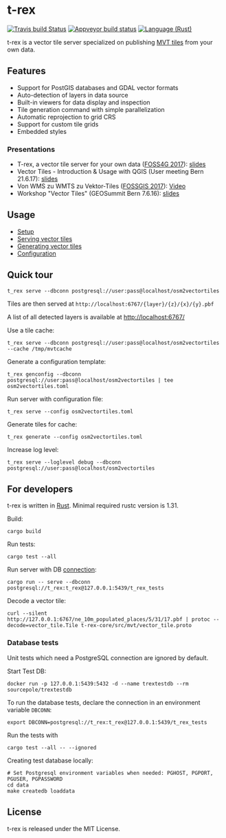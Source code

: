 t-rex
=====

[![Travis build Status](https://travis-ci.org/t-rex-tileserver/t-rex.svg?branch=master)](https://travis-ci.org/t-rex-tileserver/t-rex) [![Appveyor build status](https://ci.appveyor.com/api/projects/status/o60e9bu97i49lxyf?svg=true)](https://ci.appveyor.com/project/pka/t-rex) [![Language (Rust)](https://img.shields.io/badge/powered_by-Rust-blue.svg)](http://www.rust-lang.org/)


t-rex is a vector tile server specialized on publishing [MVT tiles](https://github.com/mapbox/vector-tile-spec/tree/master/2.1)
from your own data.


Features
--------

* Support for PostGIS databases and GDAL vector formats
* Auto-detection of layers in data source
* Built-in viewers for data display and inspection
* Tile generation command with simple parallelization
* Automatic reprojection to grid CRS
* Support for custom tile grids
* Embedded styles


### Presentations

* T-rex, a vector tile server for your own data ([FOSS4G 2017](http://2017.foss4g.org/)): [slides](https://t-rex.tileserver.ch/Vector-tiles-and-QGIS.pdf)
* Vector Tiles - Introduction & Usage with QGIS (User meeting Bern 21.6.17): [slides](https://t-rex.tileserver.ch/Vector-tiles-and-QGIS.pdf)
* Von WMS zu WMTS zu Vektor-Tiles ([FOSSGIS 2017](https://www.fossgis-konferenz.de/2017/programm/event.php?id=5233)): [Video](https://av.tib.eu/media/30549)
* Workshop "Vector Tiles" (GEOSummit Bern 7.6.16): [slides](https://t-rex.tileserver.ch/t-rex_vector_tile_server.pdf)


Usage
-----

* [Setup](https://t-rex.tileserver.ch/doc/setup/)
* [Serving vector tiles](https://t-rex.tileserver.ch/doc/serve/)
* [Generating vector tiles](https://t-rex.tileserver.ch/doc/generate/)
* [Configuration](https://t-rex.tileserver.ch/doc/configuration/)


Quick tour
----------

    t_rex serve --dbconn postgresql://user:pass@localhost/osm2vectortiles

Tiles are then served at `http://localhost:6767/{layer}/{z}/{x}/{y}.pbf`

A list of all detected layers is available at [http://localhost:6767/](http://localhost:6767/)

Use a tile cache:

    t_rex serve --dbconn postgresql://user:pass@localhost/osm2vectortiles --cache /tmp/mvtcache

Generate a configuration template:

    t_rex genconfig --dbconn postgresql://user:pass@localhost/osm2vectortiles | tee osm2vectortiles.toml

Run server with configuration file:

    t_rex serve --config osm2vectortiles.toml

Generate tiles for cache:

    t_rex generate --config osm2vectortiles.toml

Increase log level:

    t_rex serve --loglevel debug --dbconn postgresql://user:pass@localhost/osm2vectortiles



For developers
--------------

t-rex is written in [Rust](https://www.rust-lang.org/). Minimal required rustc version is 1.31.

Build:

    cargo build

Run tests:

    cargo test --all

Run server with DB [connection](https://github.com/sfackler/rust-postgres#connecting):

    cargo run -- serve --dbconn postgresql://t_rex:t_rex@127.0.0.1:5439/t_rex_tests

Decode a vector tile:

    curl --silent http://127.0.0.1:6767/ne_10m_populated_places/5/31/17.pbf | protoc --decode=vector_tile.Tile t-rex-core/src/mvt/vector_tile.proto


### Database tests

Unit tests which need a PostgreSQL connection are ignored by default.

Start Test DB:

    docker run -p 127.0.0.1:5439:5432 -d --name trextestdb --rm sourcepole/trextestdb

To run the database tests, declare the connection in an environment variable `DBCONN`:

    export DBCONN=postgresql://t_rex:t_rex@127.0.0.1:5439/t_rex_tests

Run the tests with

    cargo test --all -- --ignored

Creating test database locally:

    # Set Postgresql environment variables when needed: PGHOST, PGPORT, PGUSER, PGPASSWORD
    cd data
    make createdb loaddata


License
-------

t-rex is released under the MIT License.
